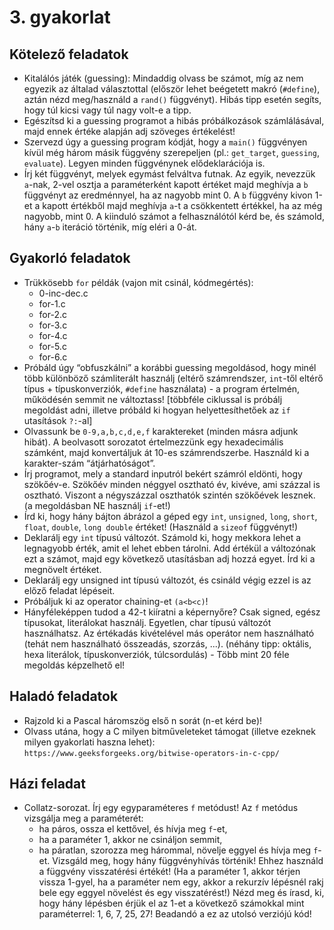 # 3. gyakorlat

## Kötelező feladatok

- Kitalálós játék (guessing): Mindaddig olvass be számot, míg az nem egyezik az általad választottal (először lehet beégetett makró (`#define`), aztán nézd meg/használd a `rand()` függvényt). Hibás tipp esetén segíts, hogy túl kicsi vagy túl nagy volt-e a tipp.
- Egészítsd ki a guessing programot a hibás próbálkozások számlálásával, majd ennek értéke alapján adj szöveges értékelést!
- Szervezd úgy a guessing program kódját, hogy a `main()` függvényen kívül még három másik függvény szerepeljen (pl.: `get_target`, `guessing`, `evaluate`). Legyen minden függvénynek elődeklarációja is.
- Írj két függvényt, melyek egymást felváltva futnak. Az egyik, nevezzük `a`-nak, 2-vel osztja a paraméterként kapott értéket majd meghívja a `b` függvényt az eredménnyel, ha az nagyobb mint 0. A `b` függvény kivon 1-et a kapott értékből majd meghívja `a`-t a csökkentett értékkel, ha az még nagyobb, mint 0. A kiinduló számot a felhasználótól kérd be, és számold, hány `a`-`b` iteráció történik, míg eléri a 0-át.



## Gyakorló feladatok
- Trükkösebb `for` példák (vajon mit csinál, kódmegértés):
  - 0-inc-dec.c
  - for-1.c
  - for-2.c
  - for-3.c
  - for-4.c
  - for-5.c
  - for-6.c
- Próbáld úgy “obfuszkálni” a korábbi guessing megoldásod, hogy minél több különböző számliterált használj (eltérő számrendszer, `int`-től eltérő típus + típuskonverziók, `#define` használata) - a program értelmén, működésén semmit ne változtass! [többféle ciklussal is próbálj megoldást adni, illetve próbáld ki hogyan helyettesíthetőek az `if` utasítások `?:`-al]
- Olvassunk be `0-9,a,b,c,d,e,f` karaktereket (minden másra adjunk hibát). A beolvasott sorozatot értelmezzünk egy hexadecimális számként, majd konvertáljuk át 10-es számrendszerbe. Használd ki a karakter-szám “átjárhatóságot”.
- Írj programot, mely a standard inputról bekért számról eldönti, hogy szökőév-e. Szökőév minden néggyel osztható év, kivéve, ami százzal is osztható. Viszont a négyszázzal oszthatók szintén szökőévek lesznek. (a megoldásban NE használj `if`-et!)
- Írd ki, hogy hány bájton ábrázol a géped egy `int`, `unsigned`, `long`, `short`, `float`, `double`, `long double` értéket! (Használd a `sizeof` függvényt!)
- Deklarálj egy `int` típusú változót. Számold ki, hogy mekkora lehet a legnagyobb érték, amit el lehet ebben tárolni. Add értékül a változónak ezt a számot, majd egy következő utasításban adj hozzá egyet. Írd ki a megnövelt értéket.
- Deklarálj egy unsigned int típusú változót, és csináld végig ezzel is az előző feladat lépéseit.
- Próbáljuk ki az operator chaining-et `(a<b<c)`!
- Hányféleképpen tudod a 42-t kiíratni a képernyőre? Csak signed, egész típusokat, literálokat használj. Egyetlen, char típusú változót használhatsz. Az értékadás kivételével más operátor nem használható (tehát nem használható összeadás, szorzás, ...). (néhány tipp: oktális, hexa literálok, típuskonverziók, túlcsordulás) - Több mint 20 féle megoldás képzelhető el!



## Haladó feladatok
- Rajzold ki a Pascal háromszög első n sorát (n-et kérd be)!
- Olvass utána, hogy a C milyen bitműveleteket támogat (illetve ezeknek milyen gyakorlati haszna lehet): `https://www.geeksforgeeks.org/bitwise-operators-in-c-cpp/`


## Házi feladat
- Collatz-sorozat. Írj egy egyparaméteres `f` metódust! Az `f` metódus vizsgálja meg a paraméterét:
  - ha páros, ossza el kettővel, és hívja meg `f`-et,
  - ha a paraméter 1, akkor ne csináljon semmit,
  - ha páratlan, szorozza meg hárommal, növelje eggyel és hívja meg `f`-et.
Vizsgáld meg, hogy hány függvényhívás történik! Ehhez használd a függvény visszatérési értékét! (Ha a paraméter 1, akkor térjen vissza 1-gyel, ha a paraméter nem egy, akkor a rekurzív lépésnél rakj bele egy eggyel növelést és egy visszatérést!)
Nézd meg és írasd, ki, hogy hány lépésben érjük el az 1-et a következő számokkal mint paraméterrel: 1, 6, 7, 25, 27!
Beadandó a ez az utolsó verziójú kód!



